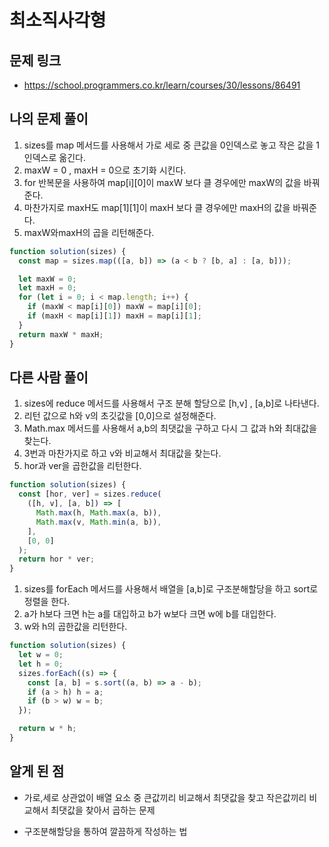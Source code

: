 # 최소직사각형

## 문제 링크

- https://school.programmers.co.kr/learn/courses/30/lessons/86491

## 나의 문제 풀이

1. sizes를 map 메서드를 사용해서 가로 세로 중 큰값을 0인덱스로 놓고 작은 값을 1인덱스로 옮긴다.
2. maxW = 0 , maxH = 0으로 초기화 시킨다.
3. for 반복문을 사용하여 map[i][0]이 maxW 보다 클 경우에만 maxW의 값을 바꿔준다.
4. 마찬가지로 maxH도 map[1][1]이 maxH 보다 클 경우에만 maxH의 값을 바꿔준다.
5. maxW와maxH의 곱을 리턴해준다.

```js
function solution(sizes) {
  const map = sizes.map(([a, b]) => (a < b ? [b, a] : [a, b]));

  let maxW = 0;
  let maxH = 0;
  for (let i = 0; i < map.length; i++) {
    if (maxW < map[i][0]) maxW = map[i][0];
    if (maxH < map[i][1]) maxH = map[i][1];
  }
  return maxW * maxH;
}
```

## 다른 사람 풀이

1. sizes에 reduce 메서드를 사용해서 구조 분해 할당으로 [h,v] , [a,b]로 나타낸다.
2. 리턴 값으로 h와 v의 초깃값을 [0,0]으로 설정해준다.
3. Math.max 메서드를 사용해서 a,b의 최댓값을 구하고 다시 그 값과 h와 최대값을 찾는다.
4. 3번과 마찬가지로 하고 v와 비교해서 최대값을 찾는다.
5. hor과 ver을 곱한값을 리턴한다.

```js
function solution(sizes) {
  const [hor, ver] = sizes.reduce(
    ([h, v], [a, b]) => [
      Math.max(h, Math.max(a, b)),
      Math.max(v, Math.min(a, b)),
    ],
    [0, 0]
  );
  return hor * ver;
}
```

1. sizes를 forEach 메서드를 사용해서 배열을 [a,b]로 구조분해할당을 하고 sort로 정렬을 한다.
2. a가 h보다 크면 h는 a를 대입하고 b가 w보다 크면 w에 b를 대입한다.
3. w와 h의 곱한값을 리턴한다.

```js
function solution(sizes) {
  let w = 0;
  let h = 0;
  sizes.forEach((s) => {
    const [a, b] = s.sort((a, b) => a - b);
    if (a > h) h = a;
    if (b > w) w = b;
  });

  return w * h;
}
```

## 알게 된 점

- 가로,세로 상관없이 배열 요소 중 큰값끼리 비교해서 최댓값을 찾고 작은값끼리 비교해서 최댓값을 찾아서 곱하는 문제

- 구조분해할당을 통하여 깔끔하게 작성하는 법
